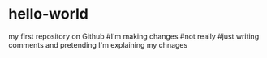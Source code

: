 # hello-world
my first repository on Github
#I'm making changes
#not really
#just writing comments and pretending I'm explaining my chnages
